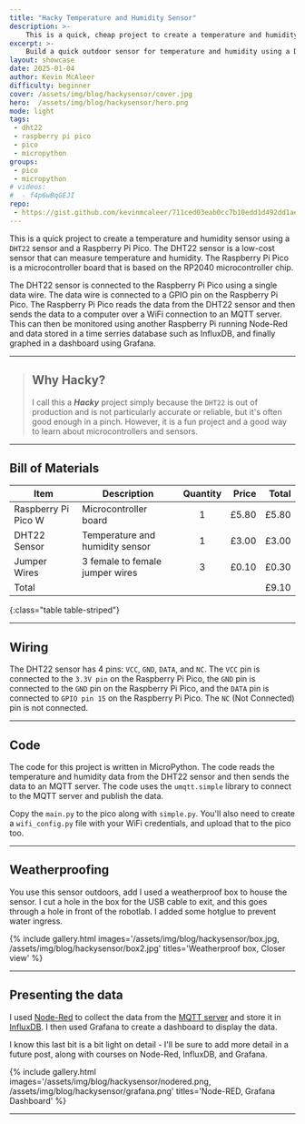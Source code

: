 ```yaml
---
title: "Hacky Temperature and Humidity Sensor"
description: >-
    This is a quick, cheap project to create a temperature and humidity sensor using a DHT22 sensor and a Raspberry Pi Pico
excerpt: >-
    Build a quick outdoor sensor for temperature and humidity using a DHT22 sensor and a Raspberry Pi Pico
layout: showcase
date: 2025-01-04
author: Kevin McAleer
difficulty: beginner
cover: /assets/img/blog/hackysensor/cover.jpg
hero:  /assets/img/blog/hackysensor/hero.png
mode: light
tags:
 - dht22
 - raspberry pi pico
 - pico
 - micropython
groups:
 - pico
 - micropython
# videos:
#  - f4p6wBqGEJI
repo:
 - https://gist.github.com/kevinmcaleer/711ced03eab0cc7b10edd1d492dd1ae9
---
```


This is a quick project to create a temperature and humidity sensor using a `DHT22` sensor and a Raspberry Pi Pico. The DHT22 sensor is a low-cost sensor that can measure temperature and humidity. The Raspberry Pi Pico is a microcontroller board that is based on the RP2040 microcontroller chip. 

The DHT22 sensor is connected to the Raspberry Pi Pico using a single data wire. The data wire is connected to a GPIO pin on the Raspberry Pi Pico. The Raspberry Pi Pico reads the data from the DHT22 sensor and then sends the data to a computer over a WiFi connection to an MQTT server. This can then be monitored using another Raspberry Pi running Node-Red and data stored in a time serries database such as InfluxDB, and finally graphed in a dashboard using Grafana.

---

> ## Why Hacky?
>
> I call this a ***Hacky*** project simply because the `DHT22` is out of production and is not particularly accurate or reliable, but it's often good enough in a pinch. However, it is a fun project and a good way to learn about microcontrollers and sensors.

---

## Bill of Materials

Item                | Description                     | Quantity | Price | Total
--------------------|---------------------------------|:--------:|------:|-----:
Raspberry Pi Pico W | Microcontroller board           |    1     | £5.80 | £5.80
DHT22 Sensor        | Temperature and humidity sensor |    1     | £3.00 | £3.00
Jumper Wires        | 3 female to female jumper wires |    3     | £0.10 | £0.30
Total               |                                 |          |       | £9.10
{:class="table table-striped"}

---

## Wiring

The DHT22 sensor has 4 pins: `VCC`, `GND`, `DATA`, and `NC`. The `VCC` pin is connected to the `3.3V pin` on the Raspberry Pi Pico, the `GND` pin is connected to the `GND` pin on the Raspberry Pi Pico, and the `DATA` pin is connected to `GPIO pin 15` on the Raspberry Pi Pico. The `NC` (Not Connected) pin is not connected.

---

## Code

The code for this project is written in MicroPython. The code reads the temperature and humidity data from the DHT22 sensor and then sends the data to an MQTT server. The code uses the `umqtt.simple` library to connect to the MQTT server and publish the data.

Copy the `main.py` to the pico along with `simple.py`. You'll also need to create a `wifi_config.py` file with your WiFi credentials, and upload that to the pico too.

<script src="https://gist.github.com/kevinmcaleer/711ced03eab0cc7b10edd1d492dd1ae9.js"></script>

---

## Weatherproofing

You use this sensor outdoors, add I used a weatherproof box to house the sensor. I cut a hole in the box for the USB cable to exit, and this goes through a hole in front of the robotlab. I added some hotglue to prevent water ingress.

{% include gallery.html images='/assets/img/blog/hackysensor/box.jpg, /assets/img/blog/hackysensor/box2.jpg' titles='Weatherproof box, Closer view' %}

---

## Presenting the data

I used [Node-Red](https://www.nodered.org) to collect the data from the [MQTT server](/resources/how_it_works/mqtt) and store it in [InfluxDB](https://www.influxdata.com). I then used Grafana to create a dashboard to display the data.

I know this last bit is a bit light on detail - I'll be sure to add more detail in a future post, along with courses on Node-Red, InfluxDB, and Grafana.

{% include gallery.html images='/assets/img/blog/hackysensor/nodered.png, /assets/img/blog/hackysensor/grafana.png' titles='Node-RED, Grafana Dashboard' %}

---
